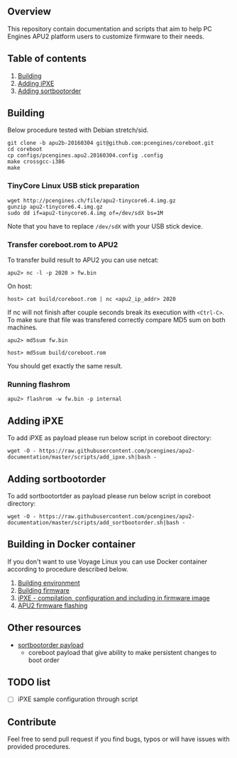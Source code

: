 Overview
--------

This repository contain documentation and scripts that aim to help PC Engines
APU2 platform users to customize firmware to their needs.

Table of contents
-----------------

1. [Building](#building)
2. [Adding iPXE](#adding-ipxe)
3. [Adding sortbootorder](#adding-sortbootorder)

## Building

Below procedure tested with Debian stretch/sid.

```
git clone -b apu2b-20160304 git@github.com:pcengines/coreboot.git
cd coreboot
cp configs/pcengines.apu2.20160304.config .config
make crossgcc-i386
make
```

### TinyCore Linux USB stick preparation

```
wget http://pcengines.ch/file/apu2-tinycore6.4.img.gz
gunzip apu2-tinycore6.4.img.gz
sudo dd if=apu2-tinycore6.4.img of=/dev/sdX bs=1M
```

Note that you have to replace `/dev/sdX` with your USB stick device.

### Transfer coreboot.rom to APU2

To transfer build result to APU2 you can use netcat:

```
apu2> nc -l -p 2020 > fw.bin
```

On host:

```
host> cat build/coreboot.rom | nc <apu2_ip_addr> 2020
```

If nc will not finish after couple seconds break its execution with `<Ctrl-C>`.
To make sure that file was transfered correctly compare MD5 sum on both
machines.

```
apu2> md5sum fw.bin
```

```
host> md5sum build/coreboot.rom
```

You should get exactly the same result.

### Running flashrom

```
apu2> flashrom -w fw.bin -p internal
```

## Adding iPXE

To add iPXE as payload please run below script in coreboot directory:

```
wget -O - https://raw.githubusercontent.com/pcengines/apu2-documentation/master/scripts/add_ipxe.sh|bash -
```

## Adding sortbootorder

To add sortbootortder as payload please run below script in coreboot directory:

```
wget -O - https://raw.githubusercontent.com/pcengines/apu2-documentation/master/scripts/add_sortbootorder.sh|bash -
```

Building in Docker container
----------------------------

If you don't want to use Voyage Linux you can use Docker container according to
procedure described below.

1. [Building environment](docs/building_env.md)
2. [Building firmware](docs/building_firmware.md)
3. [iPXE - compilation, configuration and including in firmware image](docs/ipxe_compile.md)
4. [APU2 firmware flashing](docs/firmware_flashing.md)

Other resources
----------------

* [sortbootorder payload](https://github.com/pcengines/sortbootorde://github.com/pcengines/sortbootorder)
  - coreboot payload that give ability to make persistent changes to boot order

TODO list
---------

- [ ] iPXE sample configuration through script

Contribute
----------

Feel free to send pull request if you find bugs, typos or will have issues with
provided procedures.
